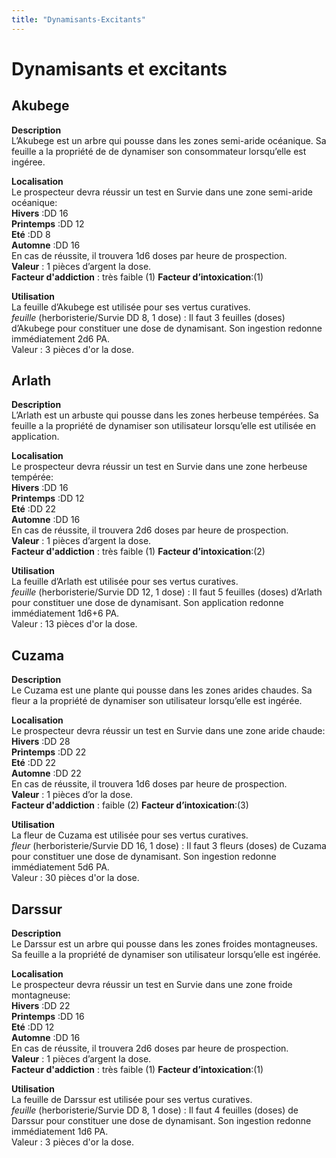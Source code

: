 ```yaml
---
title: "Dynamisants-Excitants"
---
```

# Dynamisants et excitants

## Akubege
**Description**  
L’Akubege est un arbre qui pousse dans les zones semi-aride océanique. Sa feuille a la propriété de de dynamiser son consommateur lorsqu’elle est ingéree.

**Localisation**  
Le prospecteur devra réussir un test en Survie dans une zone semi-aride océanique:  
**Hivers** :DD 16  
**Printemps** :DD 12  
**Eté** :DD 8   
**Automne** :DD 16    
En cas de réussite, il trouvera 1d6 doses par heure de prospection.  
**Valeur** : 1 pièces d’argent la dose.  
**Facteur d'addiction** : très faible (1)
**Facteur d’intoxication**:(1)

**Utilisation**  
La feuille d’Akubege est utilisée pour ses vertus curatives.  
*feuille* (herboristerie/Survie DD 8, 1 dose) : Il faut 3 feuilles (doses) d’Akubege pour constituer une dose de dynamisant. Son ingestion redonne immédiatement 2d6 PA.   
Valeur : 3 pièces d'or la dose.

## Arlath
**Description**  
L’Arlath est un arbuste qui pousse dans les zones herbeuse tempérées. Sa feuille a la propriété de dynamiser son utilisateur lorsqu’elle est utilisée en application.   

**Localisation**  
Le prospecteur devra réussir un test en Survie dans une zone herbeuse tempérée:  
**Hivers** :DD 16  
**Printemps** :DD 12  
**Eté** :DD 22   
**Automne** :DD 16   
En cas de réussite, il trouvera 2d6 doses par heure de prospection.  
**Valeur** : 1 pièces d’argent la dose.  
**Facteur d'addiction** : très faible (1)
**Facteur d’intoxication**:(2)

**Utilisation**  
La feuille d’Arlath est utilisée pour ses vertus curatives.  
*feuille* (herboristerie/Survie DD 12, 1 dose) : Il faut 5 feuilles (doses) d’Arlath pour constituer une dose de dynamisant. Son application redonne immédiatement 1d6+6 PA.   
Valeur : 13 pièces d'or la dose.

## Cuzama
**Description**  
Le Cuzama est une plante qui pousse dans les zones arides chaudes. Sa fleur a la propriété de dynamiser son utilisateur lorsqu’elle est ingérée.   

**Localisation**  
Le prospecteur devra réussir un test en Survie dans une zone aride chaude:  
**Hivers** :DD 28  
**Printemps** :DD 22  
**Eté** :DD 22   
**Automne** :DD 22   
En cas de réussite, il trouvera 1d6 doses par heure de prospection.  
**Valeur** : 1 pièces d’or la dose.  
**Facteur d'addiction** :  faible (2)
**Facteur d’intoxication**:(3)

**Utilisation**  
La fleur de Cuzama est utilisée pour ses vertus curatives.  
*fleur* (herboristerie/Survie DD 16, 1 dose) : Il faut 3 fleurs (doses) de Cuzama pour constituer une dose de dynamisant. Son ingestion redonne immédiatement 5d6 PA.   
Valeur : 30 pièces d'or la dose.  

## Darssur
**Description**  
Le Darssur est un arbre qui pousse dans les zones froides montagneuses. Sa feuille a la propriété de dynamiser son utilisateur lorsqu’elle est ingérée.   

**Localisation**  
Le prospecteur devra réussir un test en Survie dans une zone froide montagneuse:  
**Hivers** :DD 22  
**Printemps** :DD 16  
**Eté** :DD 12   
**Automne** :DD 16   
En cas de réussite, il trouvera 2d6 doses par heure de prospection.  
**Valeur** : 1 pièces d’argent la dose.  
**Facteur d'addiction** :  très faible (1)
**Facteur d’intoxication**:(1)

**Utilisation**  
La feuille de Darssur est utilisée pour ses vertus curatives.  
*feuille* (herboristerie/Survie DD 8, 1 dose) : Il faut 4 feuilles (doses) de Darssur pour constituer une dose de dynamisant. Son ingestion redonne immédiatement 1d6 PA.   
Valeur : 3 pièces d'or la dose.  
